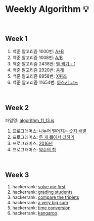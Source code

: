 # Weekly Algorithm :bulb:

<br>

## Week 1

1. 백준 알고리즘 1000번: <a href="https://github.com/ha3158987/CodeSquad-Cocoa/blob/master/algorithm/week1/1000.js" target="_blank">A+B</a>
2. 백준 알고리즘 1008번: <a href="https://github.com/ha3158987/CodeSquad-Cocoa/blob/master/algorithm/week1/1008.js" target="_blank">A/B</a>
3. 백준 알고리즘 2438번: <a href="https://github.com/ha3158987/CodeSquad-Cocoa/blob/master/algorithm/week1/2438.js" target="_blank">별 찍기 - 1</a>
4. 백준 알고리즘 2920번: <a href="https://github.com/ha3158987/CodeSquad-Cocoa/blob/master/algorithm/week1/2920.js" target="_blank">음계</a>
5. 백준 알고리즘 8958번: <a href="https://github.com/ha3158987/CodeSquad-Cocoa/blob/master/algorithm/week1/8958.js" target="_blank">X퀴즈</a>
6. 백준 알고리즘 11654번: <a href="https://github.com/ha3158987/CodeSquad-Cocoa/blob/master/algorithm/week1/11654.js" target="_blank">아스키 코드</a>

<br>

## Week 2

파일명: <a href="https://github.com/ha3158987/CodeSquad-Cocoa/blob/master/algorithm/week2/algorithm_11_13.js" target="_blank">algorithm_11_13.js<a>

1. 프로그래머스: <a href="https://programmers.co.kr/learn/courses/30/lessons/12910" target="_blank">나누어 떨어지는 숫자 배열</a>
2. 프로그래머스: <a href="https://programmers.co.kr/learn/courses/30/lessons/68644" target="_blank">두 개 뽑아서 더하기</a>
3. 프로그래머스: <a href="https://programmers.co.kr/learn/courses/30/lessons/12901" target="_blank">2016년</a>
4. 프로그래머스: <a href="https://programmers.co.kr/learn/courses/30/lessons/12928" target="_blank">약수의 합</a>

<br>

## Week 3

1. hackerrank: <a href="#" target="_blank">solve me first</a>
2. hackerrank: <a href="#" target="_blank">grading students</a>
3. hackerrank: <a href="#" target="_blank">compare the triplets</a>
4. hackerrank: <a href="#" target="_blank">a very big sum</a>
5. hackerrank: <a href="#" target="_blank">time conversion</a>
6. hackerrank: <a href="#" target="_blank">kangaroo</a>
